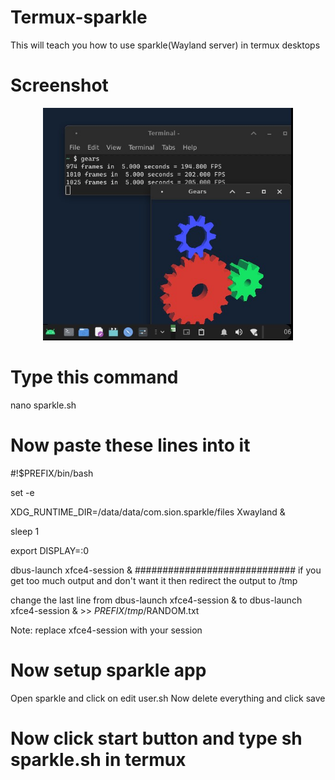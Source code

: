 # Termux-sparkle
This will teach you how to use sparkle(Wayland server) in termux desktops

# Screenshot


<div align="center">
    <img src="screenshot.jpg" width="400px"</img> 
</div>


# Type this command
nano sparkle.sh
# Now paste these lines into it
#!$PREFIX/bin/bash

set -e 

XDG_RUNTIME_DIR=/data/data/com.sion.sparkle/files Xwayland &

sleep 1

export DISPLAY=:0

dbus-launch xfce4-session &
#############################
if you get too much output and don't want it then redirect the output to /tmp

change the last line from dbus-launch xfce4-session & to dbus-launch xfce4-session & >> $PREFIX/tmp/$RANDOM.txt

Note: replace xfce4-session with your session
# Now setup sparkle app
Open sparkle and click on edit user.sh
Now delete everything and click save
# Now click start button and type sh sparkle.sh in termux
